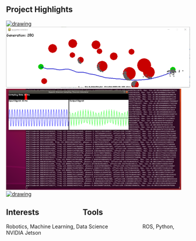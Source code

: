 ## Project Highlights
<!-- Lines are 850 wide in homepage view -->
[<img src="https://github.com/estods3/JetTank/blob/master/documentation/linefollowing.gif" title="Line Following Robot" alt="drawing" width="234"/>](https://github.com/estods3/JetTank)<img src="https://github.com/estods3/PathPlanning-withGeneticAI/blob/master/pics/gen280.PNG" title="Path Planning Algorithm" alt="drawing" width="620"/><img src="https://github.com/estods3/Sampling-usingNyquistTheorem/blob/master/screenshots/FrequencyGreaterThanNyquist.png" title="Frequency Simulator" alt="drawing" width="480"/>[<img src="https://raw.githubusercontent.com/estods3/Tutorial-LegoRoboticClaw/master/documentation/closeupOfPerfBoard.jpg" title="LEGO Robotic Arm" alt="drawing" width="370"/>](https://github.com/estods3/Tutorial-LegoRoboticClaw)

## Interests&nbsp;&nbsp;&nbsp;&nbsp;&nbsp;&nbsp;&nbsp;&nbsp;&nbsp;&nbsp;&nbsp;&nbsp;&nbsp;&nbsp;&nbsp;&nbsp;&nbsp;&nbsp;&nbsp;&nbsp;&nbsp;&nbsp;&nbsp;&nbsp;Tools
Robotics, Machine Learning, Data Science&nbsp;&nbsp;&nbsp;&nbsp;&nbsp;&nbsp;&nbsp;&nbsp;&nbsp;&nbsp;&nbsp;&nbsp;&nbsp;&nbsp;&nbsp;&nbsp;&nbsp;&nbsp;&nbsp;&nbsp;&nbsp;&nbsp;&nbsp;&nbsp;ROS, Python, NVIDIA Jetson

<!--
**estods3/estods3** is a ✨ _special_ ✨ repository because its `README.md` (this file) appears on your GitHub profile.
-->
